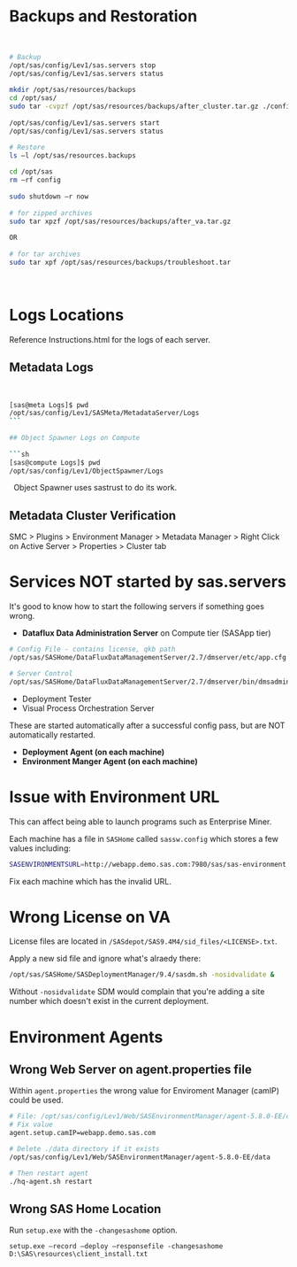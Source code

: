 # Backups and Restoration
 
```sh
# Backup
/opt/sas/config/Lev1/sas.servers stop 
/opt/sas/config/Lev1/sas.servers status 
 
mkdir /opt/sas/resources/backups 
cd /opt/sas/ 
sudo tar -cvpzf /opt/sas/resources/backups/after_cluster.tar.gz ./config 
 
/opt/sas/config/Lev1/sas.servers start 
/opt/sas/config/Lev1/sas.servers status 

# Restore
ls –l /opt/sas/resources.backups 
 
cd /opt/sas 
rm –rf config 
 
sudo shutdown –r now 
 
# for zipped archives
sudo tar xpzf /opt/sas/resources/backups/after_va.tar.gz 
 
OR 
 
# for tar archives
sudo tar xpf /opt/sas/resources/backups/troubleshoot.tar 
```
 

# Logs Locations

Reference Instructions.html for the logs of each server.
 
## Metadata Logs 
 
```sh
[sas@meta Logs]$ pwd 
/opt/sas/config/Lev1/SASMeta/MetadataServer/Logs 
``` 
 
## Object Spawner Logs on Compute 
 
```sh
[sas@compute Logs]$ pwd 
/opt/sas/config/Lev1/ObjectSpawner/Logs 
```
 
Object Spawner uses sastrust to do its work. 


## Metadata Cluster Verification

SMC > Plugins > Environment Manager > Metadata Manager > Right Click on Active Server > Properties > Cluster tab 


# Services NOT started by sas.servers

It's good to know how to start the following servers if something goes wrong.

- **Dataflux Data Administration Server** on Compute tier (SASApp tier)

```sh
# Config File - contains license, qkb path
/opt/sas/SASHome/DataFluxDataManagementServer/2.7/dmserver/etc/app.cfg

# Server Control
/opt/sas/SASHome/DataFluxDataManagementServer/2.7/dmserver/bin/dmsadmin status
```

- Deployment Tester
- Visual Process Orchestration Server

These are started automatically after a successful config pass, but are NOT automatically restarted.

- **Deployment Agent (on each machine)**
- **Environment Manger Agent (on each machine)**


# Issue with Environment URL

This can affect being able to launch programs such as Enterprise Miner.

Each machine has a file in `SASHome` called `sassw.config` which stores a few values including:

```sh
SASENVIRONMENTSURL=http://webapp.demo.sas.com:7980/sas/sas-environment.xml
```

Fix each machine which has the invalid URL.


# Wrong License on VA

License files are located in `/SASdepot/SAS9.4M4/sid_files/<LICENSE>.txt`.

Apply a new sid file and ignore what's alraedy there:

```sh
/opt/sas/SASHome/SASDeploymentManager/9.4/sasdm.sh -nosidvalidate &
```

Without `-nosidvalidate` SDM would complain that you're adding a site number which doesn't exist in the current deployment.

# Environment Agents

## Wrong Web Server on agent.properties file

Within `agent.properties` the wrong value for Enviroment Manager (camIP) could be used.

```sh
# File: /opt/sas/config/Lev1/Web/SASEnvironmentManager/agent-5.8.0-EE/conf/agent.properties
# Fix value
agent.setup.camIP=webapp.demo.sas.com

# Delete ./data directory if it exists
/opt/sas/config/Lev1/Web/SASEnvironmentManager/agent-5.8.0-EE/data

# Then restart agent
./hq-agent.sh restart
```

## Wrong SAS Home Location

Run `setup.exe` with the `-changesashome` option.

```
setup.exe –record –deploy –responsefile -changesashome D:\SAS\resources\client_install.txt
```

